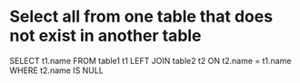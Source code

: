 # Select all from one table that does not exist in another table
SELECT t1.name
FROM table1 t1
LEFT JOIN table2 t2 ON t2.name = t1.name
WHERE t2.name IS NULL
